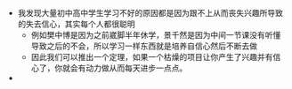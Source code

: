 - 我发现大量初中高中学生学习不好的原因都是因为跟不上从而丧失兴趣所导致的失去信心，其实每个人都很聪明
	- 例如樊中博是因为之前崴脚半年休学，景千然是因为中间一节课没有听懂导致之后的不会，所以学习一样东西就是培养自信心然后不断去做
	- 因此我们可以推出一个定理，如果一个枯燥的项目让你产生了兴趣并有信心了，你就会有动力做从而每天进步一点点。
-